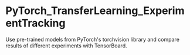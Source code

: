 # PyTorch_TransferLearning_ExperimentTracking
Use pre-trained models from PyTorch's torchvision library and compare results of different experiments with TensorBoard.
